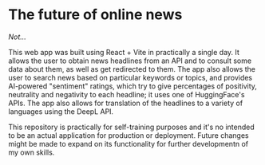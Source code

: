 # The future of online news

<i>Not...</i>

This web app was built using React + Vite in practically a single day. It allows the user to obtain news headlines from an API and to consult some data about them, as well as get redirected to them. The app also allows the user to search news based on particular keywords or topics, and provides AI-powered "sentiment" ratings, which try to give percentages of positivity, neutrality and negativity to each headline; it uses one of HuggingFace's APIs. The app also allows for translation of the headlines to a variety of languages using the DeepL API.

This repository is practically for self-training purposes and it's no intended to be an actual application for production or deployment. Future changes might be made to expand on its functionality for further developmentn of my own skills.

